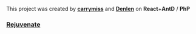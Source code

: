 This project was created by **[carrymiss](https://github.com/carrymisss)** and **[Denlen](https://github.com/Denlen)** on **React**+**AntD** / **PhP**

### [Rejuvenate](https://leaflet-rejuvenate.000webhostapp.com/)
